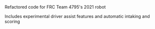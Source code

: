 Refactored code for FRC Team 4795's 2021 robot

Includes experimental driver assist features and automatic intaking and scoring